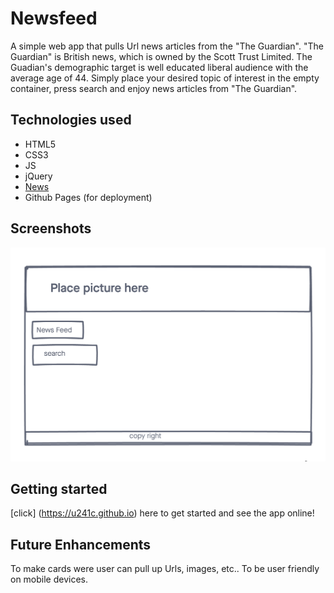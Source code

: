 # Newsfeed

A simple web app that pulls Url news articles from the "The Guardian". "The Guardian" is British news, which is owned by the Scott Trust Limited. The Guadian's demographic target is well educated liberal audience with the average age of 44.
Simply place your desired topic of interest in the empty container, press search and enjoy news articles from "The Guardian".

## Technologies used
- HTML5
- CSS3
- JS
- jQuery
- [News](https://newsapi.org/)
- Github Pages (for deployment)

## Screenshots
![wireframe 1](./imgs/wireframe1.png)

## Getting started

[click] (https://u241c.github.io) here to get started and see the app online! 

## Future Enhancements

To make cards were user can pull up Urls, images, etc.. To be user friendly on mobile devices.

